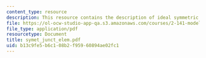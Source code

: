 ```yaml
---
content_type: resource
description: This resource contains the description of ideal symmetric junction elements.
file: https://ol-ocw-studio-app-qa.s3.amazonaws.com/courses/2-141-modeling-and-simulation-of-dynamic-systems-fall-2006/b13c9fe5b6c108b2f95960894ae02fc1_symet_junct_elem.pdf
file_type: application/pdf
resourcetype: Document
title: symet_junct_elem.pdf
uid: b13c9fe5-b6c1-08b2-f959-60894ae02fc1
---
```

